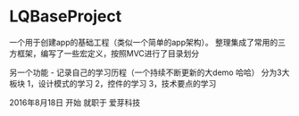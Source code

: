 # LQBaseProject
一个用于创建app的基础工程（类似一个简单的app架构）。 整理集成了常用的三方框架，编写了一些宏定义，按照MVC进行了目录划分 

另一个功能 - 记录自己的学习历程（一个持续不断更新的大demo 哈哈）
分为3大板块 1，设计模式的学习 2，控件的学习 3，技术要点的学习

2016年8月18日 开始 就职于 爱芽科技



